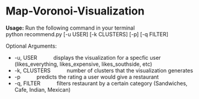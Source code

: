 # Map-Voronoi-Visualization

**Usage:** Run the following command in your terminal  
python recommend.py [-u USER] [-k CLUSTERS] [-p] [-q FILTER]

Optional Arguments:
  * -u, USER         &nbsp;&nbsp;&nbsp;&nbsp;&nbsp;&nbsp;&nbsp;&nbsp;&nbsp;&nbsp;displays the visualization for a specfic user (likes_everything, likes_expensive, likes_southside, etc)
  * -k, CLUSTERS     &nbsp;&nbsp;&nbsp;&nbsp;&nbsp;&nbsp;&nbsp;&nbsp;&nbsp;&nbsp;number of clusters that the visualization generates
  * -p               &nbsp;&nbsp;&nbsp;&nbsp;&nbsp;&nbsp;&nbsp;&nbsp;&nbsp;&nbsp;predicts the rating a user would give a restaurant
  * -q, FILTER       &nbsp;&nbsp;&nbsp;&nbsp;&nbsp;&nbsp;&nbsp;&nbsp;&nbsp;&nbsp;filters restaurant by a certain category (Sandwiches, Cafe, Indian, Mexican)
